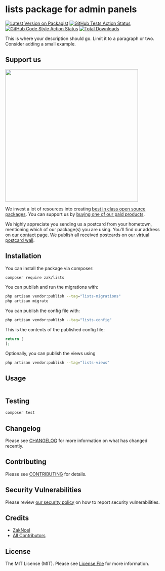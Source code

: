 # lists package for admin panels

[![Latest Version on Packagist](https://img.shields.io/packagist/v/zaknoel/lists.svg?style=flat-square)](https://packagist.org/packages/zaknoel/lists)
[![GitHub Tests Action Status](https://img.shields.io/github/actions/workflow/status/zaknoel/lists/run-tests.yml?branch=main&label=tests&style=flat-square)](https://github.com/zaknoel/lists/actions?query=workflow%3Arun-tests+branch%3Amain)
[![GitHub Code Style Action Status](https://img.shields.io/github/actions/workflow/status/zaknoel/lists/fix-php-code-style-issues.yml?branch=main&label=code%20style&style=flat-square)](https://github.com/zaknoel/lists/actions?query=workflow%3A"Fix+PHP+code+style+issues"+branch%3Amain)
[![Total Downloads](https://img.shields.io/packagist/dt/zaknoel/lists.svg?style=flat-square)](https://packagist.org/packages/zaknoel/lists)

This is where your description should go. Limit it to a paragraph or two. Consider adding a small example.

## Support us

[<img src="https://github-ads.s3.eu-central-1.amazonaws.com/lists.jpg?t=1" width="419px" />](https://spatie.be/github-ad-click/lists)

We invest a lot of resources into creating [best in class open source packages](https://spatie.be/open-source). You can support us by [buying one of our paid products](https://spatie.be/open-source/support-us).

We highly appreciate you sending us a postcard from your hometown, mentioning which of our package(s) you are using. You'll find our address on [our contact page](https://spatie.be/about-us). We publish all received postcards on [our virtual postcard wall](https://spatie.be/open-source/postcards).

## Installation

You can install the package via composer:

```bash
composer require zak/lists
```

You can publish and run the migrations with:

```bash
php artisan vendor:publish --tag="lists-migrations"
php artisan migrate
```

You can publish the config file with:

```bash
php artisan vendor:publish --tag="lists-config"
```

This is the contents of the published config file:

```php
return [
];
```

Optionally, you can publish the views using

```bash
php artisan vendor:publish --tag="lists-views"
```

## Usage

```php

```

## Testing

```bash
composer test
```

## Changelog

Please see [CHANGELOG](CHANGELOG.md) for more information on what has changed recently.

## Contributing

Please see [CONTRIBUTING](CONTRIBUTING.md) for details.

## Security Vulnerabilities

Please review [our security policy](../../security/policy) on how to report security vulnerabilities.

## Credits

- [ZakNoel](https://github.com/zaknoel)
- [All Contributors](../../contributors)

## License

The MIT License (MIT). Please see [License File](LICENSE.md) for more information.
